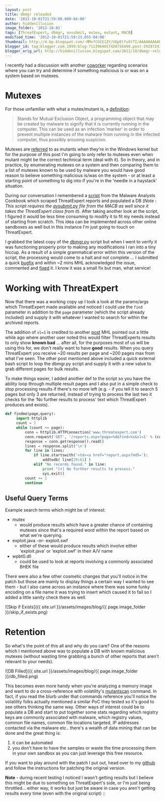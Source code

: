 ```yaml
---
layout: post
title: dbmgr reloaded
date: '2012-10-01T21:59:00.000-04:00'
author: hiddenillusion
image_folder: '2012-10-01'
tags: [ThreatExpert, dbmgr, avsubmit, mutex, mutant, MACB]
modified_time: '2012-10-01T21:59:23.055-04:00'
thumbnail: http://4.bp.blogspot.com/-MMxfCGCE1ZY/UGpEtfuXtTI/AAAAAAAAAP4/6PHdVXTYOI8/s72-c/page+loop.png
blogger_id: tag:blogger.com,1999:blog-7113964657426756490.post-2928724367898011349
blogger_orig_url: http://hiddenillusion.blogspot.com/2012/10/dbmgr-reloaded.html
---
```



I recently had a discussion with another [coworker](https://twitter.com/ChristiaanBeek) regarding scenarios where you can try and determine if something malicious is or was on a system based on mutexes.

# Mutexes

For those unfamiliar with what a mutex/mutant is, a [definition](http://www.microsoft.com/security/portal/Threat/Encyclopedia/Glossary.aspx):

> <i class="fa fa-quote-left fa-fw"></i>
	Stands for Mutual Exclusion Object, a programming object that may be created by malware to signify that it is currently running in the computer. This can be used as an infection 'marker' in order to prevent multiple instances of the malware from running in the infected computer, thus possibly arousing suspicion.
	<i class="fa fa-quote-right fa-fw"></i>

Mutexes are [referred](http://computer.forensikblog.de/en/2009/04/searching-for-mutants.html) to as mutants when they're in the Windows kernel but for the purpose of this post I'm going to only refer to mutexes even when mutant might be the correct technical term (deal with it).  So in theory, and in practice, by enumerating mutexes on a system and then comparing them to a list of mutexes known to be used by malware you would have good reason to believe something malicious is/was on the system - or at least a starting point of something to dig into if you're in the 'needle in a haystack' situation.

During our conversation I remembered a [script](https://malwarecookbook.googlecode.com/svn/trunk/4/12/dbmgr.py) from the Malware Analysts Cookbook which scraped ThreatExpert reports and populated a DB (_Note : This script requires the [avsubmit.py](https://malwarecookbook.googlecode.com/svn/trunk/4/4/avsubmit.py) file from the MACB as well since it takes the ThreatExpert class from it_).  After taking another look at the script, I figured it would be less time consuming to modify it to fit my needs instead of starting from scratch.  This idea can be implemented across other online sandboxes as well but in this instance I'm just going to touch on ThreatExpert.

I grabbed the latest copy of the [dbmgr.py](https://malwarecookbook.googlecode.com/svn/trunk/4/12/dbmgr.py) script but when I went to verify it was functioning properly prior to making any modifications I ran into a tiny hiccup.  As a result of a simple grammatical error within this version of the script, the processing would come to a halt and not complete ... I submitted a quick [bugfix](https://code.google.com/p/malwarecookbook/issues/detail?id=45) and within ~2 mins MHL acknowledged the issue, commented and [fixed](http://code.google.com/p/malwarecookbook/source/detail?r=153) it.  I know it was a small fix but man, what service!

# Working with ThreatExpert

Now that there was a working copy up I took a look at the params/args which ThreatExpert made available and noticed I could use the `find` parameter in addition to the `page` parameter (which the script already included) and supply it with whatever I wanted to search for within the archived reports.

The addition of `sl=1` is credited to another [post](http://www.attackdefendsecure.com/2012/07/improved-artifact-scanner-malware-analysis-cookbook) MHL pointed out a little while ago where another user noted this would filter ThreatExperts results to only show **known bad** ... after all, for the purposes most of us will be using this for, we don't really want to have **good** results.  When you query ThreatExpert you receive ~20 results per page and ~200 pages max from what I've seen.  The other post mentioned above included a quick external bash script to loop the dbmgr.py script and supply it with a new value to grab different pages for bulk results.

To make things easier, I added another def to the script so you have the ability loop through multiple result pages and I also put in a simple check to stop processing results if there's no more left (e.g. - if you tell it to search 5 pages but only 3 are returned, instead of trying to process the last two it checks for the 'No further results to process' text which ThreatExpert produces and exists).

```python
def findme(page,query):
     import httplib
     count = 1
     while (count <= page):
         conn = httplib.HTTPConnection('www.threatexpert.com')
         conn.request('GET', '/reports.aspx?page=%d&find=%s&sl=1' % (count,query))
         response = conn.getresponse().read()
         lines = response.split('\n')
         for line in lines:
             if line.startswith('<td><a href="report.aspx?md5='):
                 addtodb( line[29:61] )
             elif "No records found." in line:
                 print "[+] No further results to process."
                 sys.exit()
         count += 1				
         continue
```

## Useful Query Terms

Example search terms which might be of interest:

- mutex
	- would  produce results which have a greater chance of containing mutexes since that's a required word within the report based on what we're querying.
- exploit.java -or- exploit.swf
	- either of these would produce results which involve either 'exploit.java' or 'exploit.swf' in their A/V name
- wpbt0.dll
	- could be used to look at reports involving a commonly associated BHEK file

There were also a few other cosmetic changes that you'll notice in the patch but those are mainly to display things a certain way I wanted to see them - but I also came across an instance where there was some funky encoding on a file name it was trying to insert which caused it to fail so I added a little sanity check there as well.

![Skip if Exists]({{ site.url }}/assets/images/blog/{{ page.image_folder }}/skip_if_exists.png)

# Retention

So what's the point of this all and why do you care?  One of the reasons which I mentioned above was to populate a DB with known malicious mutexes (without wasting time grabbing a bunch of other reports that aren't relevant to your needs).  

![DB Filled]({{ site.url }}/assets/images/blog/{{ page.image_folder }}/db_filled.png)

This becomes even more handy when you're analyzing a memory image and want to do a cross-reference with volatility's [mutantscan](https://code.google.com/p/volatility/wiki/CommandReference#mutantscan) command.  In fact, if you read the blurb under that commands reference you'll notice the volatility folks actually mentioned a similar PoC they tested so it's good to see others thinking the same way.  Other ways of interest could be to populate a DB and start to put together some stats regarding which registry keys are commonly associated with malware, which registry values, common file names, common file locations targeted, IP addresses contacted via the malware etc.. there's a wealth of data mining that can be done and the great thing is:

1. it can be automated
2. you don't have to have the samples or waste the time processing them in your own sandbox as you can just leverage this free resource.

If you want to play around with the patch I put out, head over to my [github](https://github.com/hiddenillusion/useful-scripts/blob/master/dbmgr.py.patch) and follow the instructions for patching the original version.

**Note** - during recent testing I noticed I wasn't getting results but I believe this might be due to something on ThreatExpert's side, or I'm just being throttled... either way, it works but just be aware in case you aren't getting results every time (even with the original script) ::
